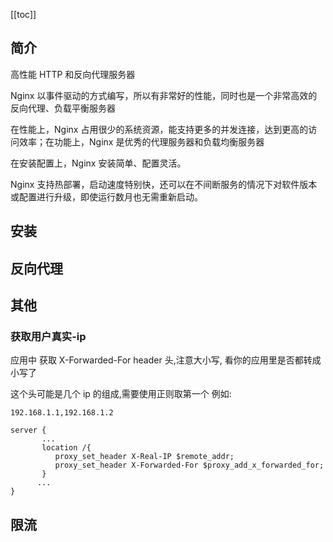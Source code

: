 [[toc]]

## 简介

高性能 HTTP 和反向代理服务器

Nginx 以事件驱动的方式编写，所以有非常好的性能，同时也是一个非常高效的反向代理、负载平衡服务器

在性能上，Nginx 占用很少的系统资源，能支持更多的并发连接，达到更高的访问效率；在功能上，Nginx 是优秀的代理服务器和负载均衡服务器

在安装配置上，Nginx 安装简单、配置灵活。

Nginx 支持热部署，启动速度特别快，还可以在不间断服务的情况下对软件版本或配置进行升级，即使运行数月也无需重新启动。

## 安装

## 反向代理

## 其他

### 获取用户真实-ip

应用中 获取 X-Forwarded-For header 头,注意大小写, 看你的应用里是否都转成小写了

这个头可能是几个 ip 的组成,需要使用正则取第一个
例如:

```
192.168.1.1,192.168.1.2
```

```
server {
       ...
       location /{
          proxy_set_header X-Real-IP $remote_addr;
          proxy_set_header X-Forwarded-For $proxy_add_x_forwarded_for;
       }
      ...
}
```

## 限流
